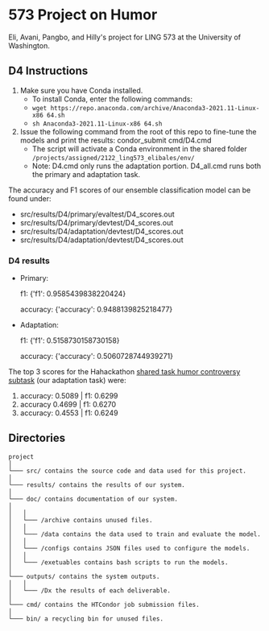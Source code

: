 # 573 Project on Humor

Eli, Avani, Pangbo, and Hilly's project for LING 573 at the University of Washington.

## D4 Instructions

1. Make sure you have Conda installed.
	- To install Conda, enter the following commands:
	- `wget https://repo.anaconda.com/archive/Anaconda3-2021.11-Linux-x86 64.sh`
	- `sh Anaconda3-2021.11-Linux-x86 64.sh`
2. Issue the following command from the root of this repo to fine-tune the models and print the results: condor_submit cmd/D4.cmd
	- The script will activate a Conda environment in the shared folder `/projects/assigned/2122_ling573_elibales/env/` 
   - Note: D4.cmd only runs the adaptation portion. D4_all.cmd runs both the primary and adaptation task. 

The accuracy and F1 scores of our ensemble classification model can be found under: 
- src/results/D4/primary/evaltest/D4_scores.out
- src/results/D4/primary/devtest/D4_scores.out
- src/results/D4/adaptation/devtest/D4_scores.out
- src/results/D4/adaptation/devtest/D4_scores.out

### D4 results

- Primary:

	f1: {'f1': 0.9585439838220424}

	accuracy: {'accuracy': 0.9488139825218477}

- Adaptation:

	f1: {'f1': 0.5158730158730158}
	
	accuracy: {'accuracy': 0.5060728744939271}

The top 3 scores for the Hahackathon [shared task humor controversy subtask](https://competitions.codalab.org/competitions/27446#results) (our adaptation task) were:

1. accuracy: 0.5089 | f1: 0.6299
2. accuracy 0.4699 | f1: 0.6270
3. accuracy: 0.4553 | f1: 0.6249

## Directories

```
project
│
└─── src/ contains the source code and data used for this project.
│
└─── results/ contains the results of our system.
│
└─── doc/ contains documentation of our system.
│
│	│
│	└─── /archive contains unused files.
│	│
│	└─── /data contains the data used to train and evaluate the model.
│	│
│	└─── /configs contains JSON files used to configure the models.
│	│
│	└─── /exetuables contains bash scripts to run the models.
│
└─── outputs/ contains the system outputs.
│	│
│	└─── /Dx the results of each deliverable.
│
└─── cmd/ contains the HTCondor job submission files.
│
└─── bin/ a recycling bin for unused files.
```
